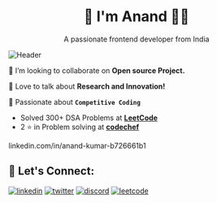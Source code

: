 
<h1 align='center'>
 👋 I'm Anand 👨‍💻
</h1>

<p align='center'>
  A passionate frontend developer from India
</p>

<img src="https://media.licdn.com/dms/image/D4D16AQHBayzTuZistw/profile-displaybackgroundimage-shrink_350_1400/0/1672217467531?e=1677715200&v=beta&t=lghifr8zmg5hZzMe81ip81oZ3BTzUTT0ntCvyjeScpY" alt="Header"/>
<br/>

👯 I’m looking to collaborate on **Open source Project.**

🚀 Love to talk about **Research and Innovation!**

:muscle: Passionate about **`Competitive Coding`** <br>
- Solved 300+ DSA Problems at **[LeetCode](https://leetcode.com/Anandsu1011/)**
- 2 :star: in Problem solving at **[codechef](https://www.codechef.com/users/devil_0007)**



linkedin.com/in/anand-kumar-b726661b1
## 🔗 Let's Connect:
[![linkedin](https://img.shields.io/badge/LinkedIn-0077B5?style=for-the-badge&logo=linkedin&logoColor=white)](https://www.linkedin.com/in/anand-kumar-b726661b1)
[![twitter](https://img.shields.io/badge/Twitter-1DA1F2?style=for-the-badge&logo=twitter&logoColor=white)](https://twitter.com/anand_it1)
[![discord](https://img.shields.io/badge/Discord-5865F2?style=for-the-badge&logo=discord&logoColor=white)]([https://discordapp.com/users/916005177838956555](https://discord.com/users/Anand%20kumar#0814))
[![leetcode](https://img.shields.io/badge/-LeetCode-FFA116?style=for-the-badge&logo=LeetCode&logoColor=black)](https://www.leetcode.com/Anandsu1011)

<!--
**anandkr1011/anandkr1011** is a ✨ _special_ ✨ repository because its `README.md` (this file) appears on your GitHub profile.

Here are some ideas to get you started:

- 🔭 I’m currently working on ...
- 🌱 I’m currently learning ...
- 👯 I’m looking to collaborate on ...
- 🤔 I’m looking for help with ...
- 💬 Ask me about ...
- 📫 How to reach me: ...
- 😄 Pronouns: ...
- ⚡ Fun fact: ...
-->
